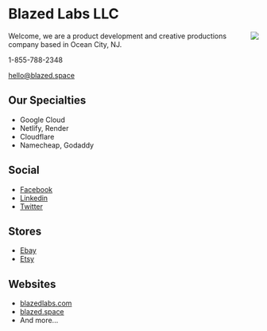 # Blazed Labs LLC

<a href="https://blazedlabs.com/"><img align="right" src="https://blazed.sirv.com/logo/BLZ-blue.png?w=120&h=120"></a>

Welcome, we are a product development and creative productions company based in Ocean City, NJ.

1-855-788-2348

[hello@blazed.space](mailto:hello@blazed.space)

## Our Specialties

 - Google Cloud
 - Netlify, Render
 - Cloudflare
 - Namecheap, Godaddy

## Social
  - [Facebook](https://www.facebook.com/blazedlabs)
  - [Linkedin](https://www.linkedin.com/company/blazed-labs/)
  - [Twitter](https://twitter.com/BlazedLabs)

## Stores
  - [Ebay](https://www.ebay.com/usr/blazed.labs)
  - [Etsy](https://www.etsy.com/shop/blazedlabs)

## Websites
 - [blazedlabs.com](https://blazedlabs.com)
 - [blazed.space](https://blazed.space)
 - And more...
